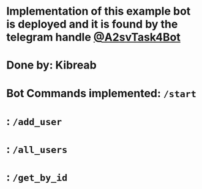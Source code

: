 # Implementation of this example bot is deployed and it is found by the telegram handle [@A2svTask4Bot](https://t.me/A2svTask4Bot)

# Done by: Kibreab
# Bot Commands implemented: `/start`
#                         : `/add_user`
#                         : `/all_users`
#                         : `/get_by_id`
#
